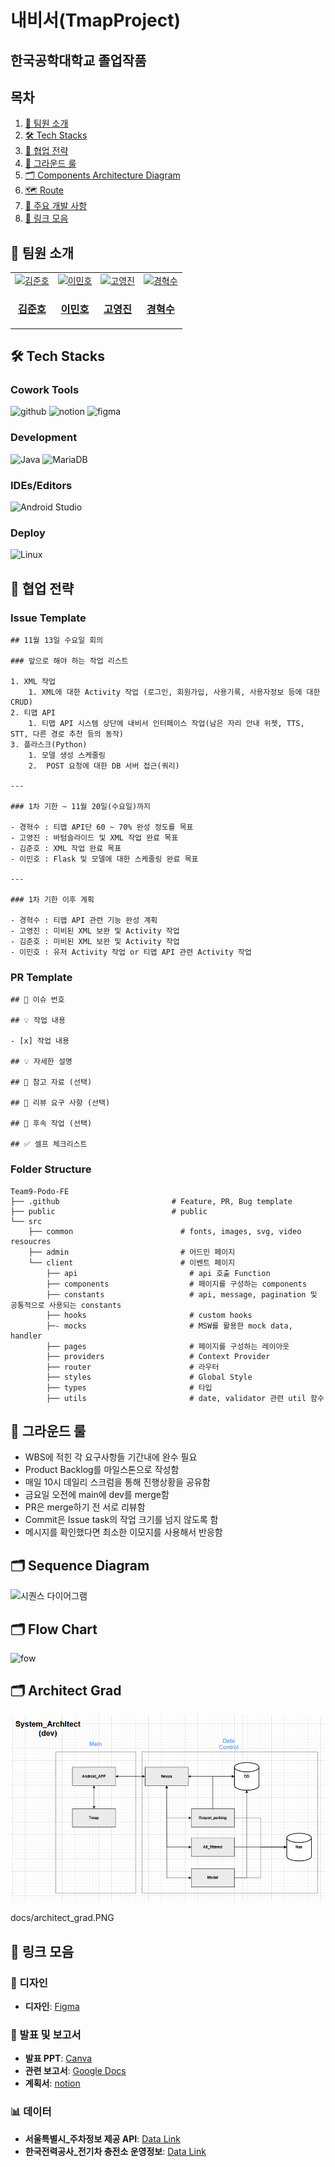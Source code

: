 # 내비서(TmapProject)
## 한국공학대학교 졸업작품

## 목차
1. [👥 팀원 소개](#-팀원-소개)
2. [🛠️ Tech Stacks](#-Tech-Stacks)
3. [🤝 협업 전략](#-협업-전략)
4. [📖 그라운드 룰](#-그라운드-룰)
5. [🗂️ Components Architecture Diagram](#%EF%B8%8F-components-architecture-diagram)
6. [🗺️ Route](#%EF%B8%8F-route)
7. [🚀 주요 개발 사항](#-주요-개발-사항)
8. [🔗 링크 모음](#-링크-모음)

## 👥 팀원 소개
<table >
  <tbody>
      <td align="center">
        <a href="https://github.com/kokohuhusave">
            <img src="https://avatars.githubusercontent.com/u/92168240?v=4" width="200px;" height="200px;" alt="김준호"/>
<h3><b>김준호</b></h3></a></td>
        <td align="center">
        <a href="https://github.com/MINLEE-HO">
            <img src="https://avatars.githubusercontent.com/u/134053429?v=4" width="200px;" height="200px;" alt="이민호"/>
<h3><b>이민호</b></h3></a></td>
        <td align="center">
        <a href="https://github.com/koyj115">
            <img src="https://avatars.githubusercontent.com/u/134224869?v=4" width="200px;" height="200px;" alt="고영진"/>
<h3><b>고영진</b></h3></a></td>
        <td align="center">
        <a href="https://github.com/kyunghs">
            <img src="https://avatars.githubusercontent.com/u/118793160?v=4" width="200px;" height="200px;" alt="경혁수"/>
<h3><b>경혁수</b></h3></a></td>
  </tbody>
</table>

## 🛠️ Tech Stacks

### Cowork Tools
![github](https://img.shields.io/badge/GitHub-100000?style=for-the-badge&logo=github&logoColor=white)
![notion](https://img.shields.io/badge/Notion-000000?style=for-the-badge&logo=notion&logoColor=white)
![figma](https://img.shields.io/badge/Figma-F24E1E?style=for-the-badge&logo=figma&logoColor=white)

### Development
![Java](https://img.shields.io/badge/Java-007396?style=flat&logo=OpenJDK&logoColor=white)
![MariaDB](https://img.shields.io/badge/MariaDB-003545?style=flat&logo=mariadb&logoColor=white)



### IDEs/Editors
![Android Studio](https://img.shields.io/badge/android%20studio-346ac1?style=for-the-badge&logo=android%20studio&logoColor=white)

### Deploy
![Linux](https://img.shields.io/badge/Linux-FCC624?style=for-the-badge&logo=linux&logoColor=black)


## 🤝 협업 전략
### Issue Template
```
## 11월 13일 수요일 회의

### 앞으로 해야 하는 작업 리스트

1. XML 작업
    1. XML에 대한 Activity 작업 (로그인, 회원가입, 사용기록, 사용자정보 등에 대한 CRUD)
2. 티맵 API
    1. 티맵 API 시스템 상단에 내비서 인터페이스 작업(남은 자리 안내 위젯, TTS, STT, 다른 경로 추천 등의 동작)
3. 플라스크(Python)
    1. 모델 생성 스케줄링
    2.  POST 요청에 대한 DB 서버 접근(쿼리)

---

### 1차 기한 ~ 11월 20일(수요일)까지

- 경혁수 : 티맵 API단 60 ~ 70% 완성 정도를 목표
- 고영진 : 바텀슬라이드 및 XML 작업 완료 목표
- 김준호 : XML 작업 완료 목표
- 이민호 : Flask 및 모델에 대한 스케줄링 완료 목표

---

### 1차 기한 이후 계획

- 경혁수 : 티맵 API 관련 기능 완성 계획
- 고영진 : 미비된 XML 보완 및 Activity 작업
- 김준호 : 미비된 XML 보완 및 Activity 작업
- 이민호 : 유저 Activity 작업 or 티맵 API 관련 Activity 작업
```

### PR Template
```
## 🎯 이슈 번호

## 💡 작업 내용

- [x] 작업 내용

## 💡 자세한 설명

## 📗 참고 자료 (선택)

## 📢 리뷰 요구 사항 (선택)

## 🚩 후속 작업 (선택)

## ✅ 셀프 체크리스트
```

### Folder Structure
```
Team9-Podo-FE
├── .github                         # Feature, PR, Bug template
├── public                          # public
└── src
    ├── common                        # fonts, images, svg, video resoucres 
    ├── admin                         # 어드민 페이지
    └── client                        # 이벤트 페이지
        ├── api                         # api 호출 Function
        ├── components                  # 페이지를 구성하는 components
        ├── constants                   # api, message, pagination 및 공통적으로 사용되는 constants
        ├── hooks                       # custom hooks        
        ├─- mocks                       # MSW를 활용한 mock data, handler                         
        ├── pages                       # 페이지를 구성하는 레이아웃
        ├── providers                   # Context Provider
        ├── router                      # 라우터           
        ├── styles                      # Global Style
        ├── types                       # 타입       
        ├── utils                       # date, validator 관련 util 함수
```



## 📖 그라운드 룰
* WBS에 적힌 각 요구사항들 기간내에 완수 필요
* Product Backlog를 마일스톤으로 작성함
* 매일 10시 데일리 스크럼을 통해 진행상황을 공유함
* 금요일 오전에 main에 dev를 merge함
* PR은 merge하기 전 서로 리뷰함
* Commit은 Issue task의 작업 크기를 넘지 않도록 함
* 메시지를 확인했다면 최소한 이모지를 사용해서 반응함

## 🗂️ Sequence Diagram
![시퀀스 다이어그램](https://github.com/user-attachments/assets/2fe12dc9-ffc9-4b59-82ff-702999658ae2)

## 🗂️ Flow Chart
![fow](https://github.com/user-attachments/assets/fe9f6bef-5ea5-4f0e-9f4f-fa9c32a08632)

## 🗂️ Architect Grad
![fow](docs/architect_grad.PNG)

docs/architect_grad.PNG
## 🔗 링크 모음
### 🎨 디자인
- **디자인**: [Figma](https://www.figma.com/design/tJnqWHKG1KCrNxWSPF2Kvg/Untitled?node-id=0-1&node-type=canvas&t=VmbrXZmhI6g2AOGG-0)


### 📄 발표 및 보고서
- **발표 PPT**: [Canva](https://www.canva.com/design/DAGC6RP3n74/A05HBoB3-GgFyGaFeOPc5Q/edit)
- **관련 보고서**: [Google Docs](https://docs.google.com/document/d/1lCj0wN8wIg69uIxeoBo5pBCReKXNStDrfcdTOACjSys/edit?tab=t.0)
- **계획서**: [notion](https://pyrite-lemon-590.notion.site/13cccc75e2ec80e08156f9df4b534bd6)
### 📊 데이터
- **서울특별시_주차정보 제공 API**: [Data Link](https://data.seoul.go.kr/dataList/OA-13122/S/1/datasetView.do)
- **한국전력공사_전기차 충전소 운영정보**: [Data Link](https://www.data.go.kr/tcs/dss/selectApiDataDetailView.do?publicDataPk=3068728)

  
